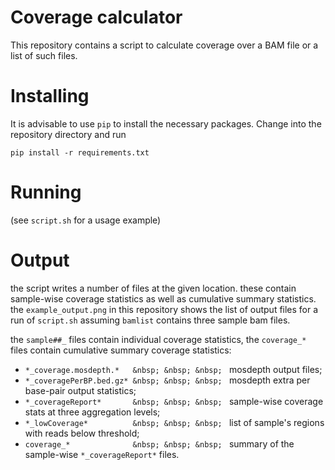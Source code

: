 Coverage calculator
===================

This repository contains a script to calculate coverage over a BAM file or a list of such files.


# Installing

It is advisable to use `pip` to install the necessary packages. Change into the repository
directory and run

`pip install -r requirements.txt`


# Running

(see `script.sh` for a usage example)


# Output

the script writes a number of files at the given location. these contain sample-wise coverage
statistics as well as cumulative summary statistics. the `example_output.png` in this repository
shows the list of output files for a run of `script.sh` assuming `bamlist` contains three sample
bam files.

the `sample##_` files contain individual coverage statistics, the `coverage_*` files contain
cumulative summary coverage statistics:

- `*_coverage.mosdepth.*   &nbsp; &nbsp; &nbsp; `
  mosdepth output files;
- `*_coveragePerBP.bed.gz* &nbsp; &nbsp; &nbsp; `
  mosdepth extra per base-pair output statistics;
- `*_coverageReport*       &nbsp; &nbsp; &nbsp; `
  sample-wise coverage stats at three aggregation levels;
- `*_lowCoverage*          &nbsp; &nbsp; &nbsp; `
  list of sample's regions with reads below threshold;
- `coverage_*              &nbsp; &nbsp; &nbsp; `
  summary of the sample-wise `*_coverageReport*` files.

